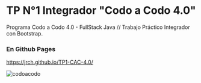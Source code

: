 # TP N°1 Integrador "Codo a Codo 4.0"
Programa Codo a Codo 4.0 - FullStack Java // Trabajo Práctico Integrador con Bootstrap.

### En Github Pages
https://jrch.github.io/TP1-CAC-4.0/

![codoacodo]([https://inscripcionesagencia.bue.edu.ar/codoacodo/iconos/logos/logo-CAC.webp](https://inscripcionesagencia.bue.edu.ar/codoacodo/)https://inscripcionesagencia.bue.edu.ar/codoacodo/)


